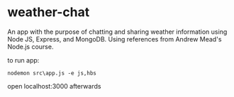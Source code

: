 # weather-chat

An app with the purpose of chatting and sharing weather information using Node JS, Express, and MongoDB. Using references from Andrew Mead's Node.js course.

to run app:

```
nodemon src\app.js -e js,hbs
```

open localhost:3000 afterwards
